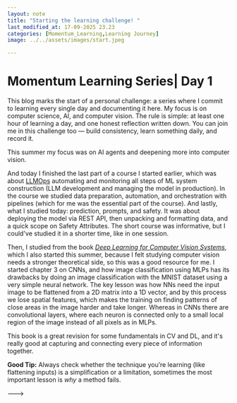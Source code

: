 ```yaml
---
layout: note
title: "Starting the learning challenge! "
last_modified_at: 17-09-2025 23.23
categories: [Momentum_Learning,Learning Journey]
image: ../../assets/images/start.jpeg

---
```


 # Momentum Learning Series| Day 1

This blog marks the start of a personal challenge: a series where I commit to learning every single day and documenting it here. My focus is on computer science, AI, and computer vision. The rule is simple: at least one hour of learning a day, and one honest reflection written down. You can join me in this challenge too — build consistency, learn something daily, and record it.

This summer my focus was on AI agents and deepening more into computer vision.



And today I finished the last part of a course I started earlier, which was about [LLMOps](https://learn.deeplearning.ai/courses/llmops) automating and monitoring all steps of ML system construction (LLM development and managing the model in production).
In the course we studied data preparation, automation, and orchestration with pipelines (which for me was the essential part of the course).
And lastly, what I studied today: prediction, prompts, and safety. It was about deploying the model via REST API, then unpacking and formatting data, and a quick scope on Safety Attributes.
The short course was informative, but I could've studied it in a shorter time, like in one session.


Then, I studied from the book [*Deep Learning for Computer Vision Systems*](https://www.manning.com/books/deep-learning-for-computer-vision-systems), which I also started this summer, because I felt studying computer vision needs a stronger theoretical side, so this was a good resource for me.
I started chapter 3 on CNNs, and how image classification using MLPs has its drawbacks by doing an image classification with the MNIST dataset using a very simple neural network.
The key lesson was how NNs need the input image to be flattened from a 2D matrix into a 1D vector, and by this process we lose spatial features, which makes the training on finding patterns of close areas in the image harder and take longer. Whereas in CNNs there are convolutional layers, where each neuron is connected only to a small local region of the image instead of all pixels as in MLPs.

This book is a great revision for some fundamentals in CV and DL, and it's really good at capturing and connecting every piece of information together.


**Good Tip:** Always check whether the technique you’re learning (like flattening inputs) is a simplification or a limitation, sometimes the most important lesson is *why* a method fails.

 
 
 
 
 

 
 
 
 
 
 
 
 
 
 
 
 
 
 
 
 
 
 
 --->
 
